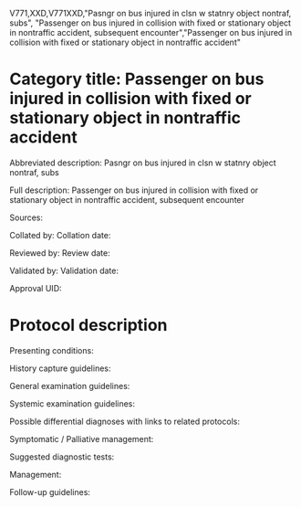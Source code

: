V771,XXD,V771XXD,"Pasngr on bus injured in clsn w statnry object nontraf, subs", "Passenger on bus injured in collision with fixed or stationary object in nontraffic accident, subsequent encounter","Passenger on bus injured in collision with fixed or stationary object in nontraffic accident"
# Category title: Passenger on bus injured in collision with fixed or stationary object in nontraffic accident

Abbreviated description: Pasngr on bus injured in clsn w statnry object nontraf, subs

Full description: Passenger on bus injured in collision with fixed or stationary object in nontraffic accident, subsequent encounter

Sources:

Collated by:
Collation date:

Reviewed by:
Review date:

Validated by:
Validation date:

Approval UID:

# Protocol description

Presenting conditions:

History capture guidelines:

General examination guidelines:

Systemic examination guidelines:

Possible differential diagnoses with links to related protocols:

Symptomatic / Palliative management:

Suggested diagnostic tests:

Management:

Follow-up guidelines:
